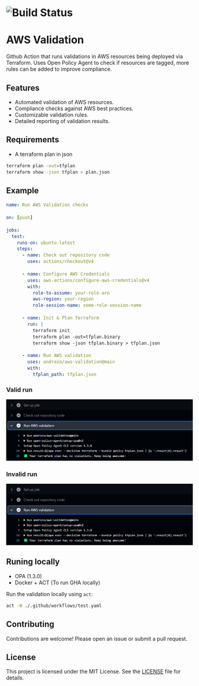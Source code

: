# ![Build Status](https://img.shields.io/badge/build-passing-brightgreen)

# AWS Validation 
Github Action that runs validations in AWS resources being deployed via Terraform. Uses Open Policy Agent to check if resources are tagged, more rules can be added to improve compliance.

## Features

- Automated validation of AWS resources.
- Compliance checks against AWS best practices.
- Customizable validation rules.
- Detailed reporting of validation results.

## Requirements
- A terraform plan in json

```bash
terraform plan -out=tfplan
terraform show -json tfplan > plan.json
```

## Example
```yaml
name: Run AWS Validation checks

on: [push]

jobs:
  test:
    runs-on: ubuntu-latest
    steps:
      - name: Check out repository code
        uses: actions/checkout@v4

      - name: Configure AWS Credentials
        uses: aws-actions/configure-aws-credentials@v4
        with:
          role-to-assume: your-role-arn
          aws-region: your-region
          role-session-name: some-role-session-name

      - name: Init & Plan Terraform
        run: |
          terraform init
          terraform plan -out=tfplan.binary
          terraform show -json tfplan.binary > tfplan.json
        
      - name: Run AWS validation
        uses: androzo/aws-validation@main
        with:
          tfplan_path: tfplan.json
```

### Valid run

![Valid run](./images/valid.png)

### Invalid run

![Invalid run](./images/valid.png)

## Runing locally

- OPA (1.3.0)
- Docker + ACT (To run GHA locally)

Run the validation locally using `act`:
```bash
act -W ./.github/workflows/test.yaml
```

## Contributing

Contributions are welcome! Please open an issue or submit a pull request.

## License

This project is licensed under the MIT License. See the [LICENSE](LICENSE) file for details.
